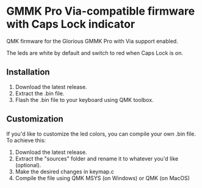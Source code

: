 
# GMMK Pro Via-compatible firmware with Caps Lock indicator

QMK firmware for the Glorious GMMK Pro with Via support enabled.

The leds are white by default and switch to red when Caps Lock is on.



## Installation

1. Download the latest release.
1. Extract the .bin file.
1. Flash the .bin file to your keyboard using QMK toolbox.

## Customization

If you'd like to customize the led colors, you can compile your own .bin file. To achieve this:

1. Download the latest release.
1. Extract the "sources" folder and rename it to whatever you'd like (optional).
1. Make the desired changes in keymap.c
1. Compile the file using QMK MSYS (on Windows) or QMK (on MacOS)

